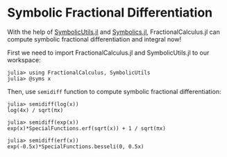 # Symbolic Fractional Differentiation

With the help of [SymbolicUtils.jl](https://github.com/JuliaSymbolics/SymbolicUtils.jl) and [Symbolics.jl](https://github.com/JuliaSymbolics/Symbolics.jl), FractionalCalculus.jl can compute symbolic fractional differentiation and integral now!

First we need to import FractionalCalculus.jl and SymbolicUtils.jl to our workspace:

```julia-repl
julia> using FractionalCalculus, SymbolicUtils
julia> @syms x
```

Then, use ```semidiff``` function to compute symbolic fractional differentiation:

```julia-repl
julia> semidiff(log(x))
log(4x) / sqrt(πx)

julia> semidiff(exp(x))
exp(x)*SpecialFunctions.erf(sqrt(x)) + 1 / sqrt(πx)

julia> semidiff(erf(x))
exp(-0.5x)*SpecialFunctions.besseli(0, 0.5x)
```